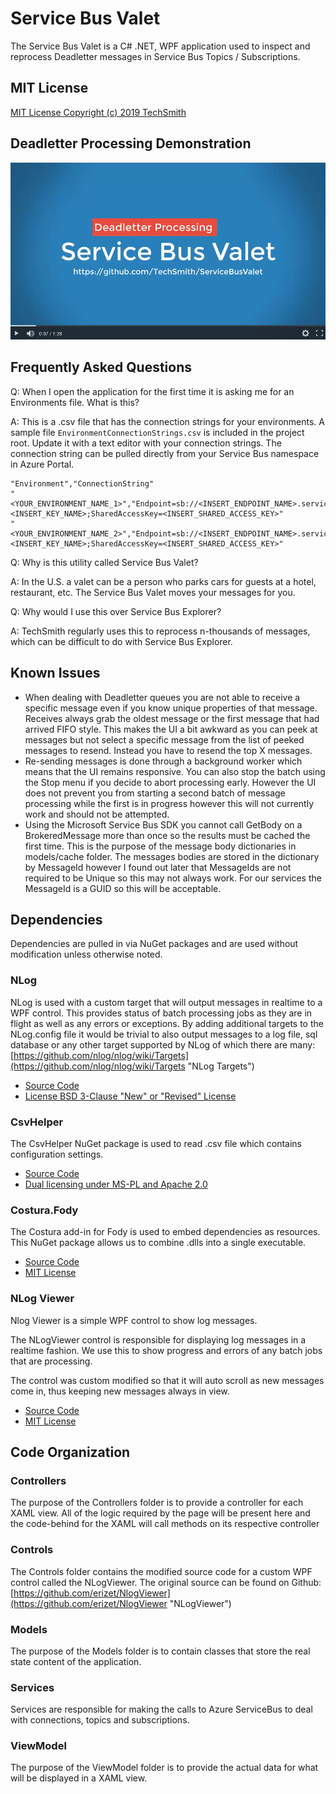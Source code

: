# Service Bus Valet #

The Service Bus Valet is a C# .NET, WPF application used to inspect and reprocess Deadletter messages in Service Bus Topics / Subscriptions.

## MIT License ##

[MIT License Copyright (c) 2019 TechSmith](License.txt)

## Deadletter Processing Demonstration ##

[![Watch the video](Deadletter-Processing-Demo.png)](https://www.screencast.com/t/Ve8vL2EDydd)

## Frequently Asked Questions ##

Q: When I open the application for the first time it is asking me for an Environments file. What is this?

A: This is a .csv file that has the connection strings for your environments. A sample file `EnvironmentConnectionStrings.csv` is included in the project root. Update it with a text editor with your connection strings. The connection string can be pulled directly from your Service Bus namespace in Azure Portal.

``` csv
"Environment","ConnectionString"
"<YOUR_ENVIRONMENT_NAME_1>","Endpoint=sb://<INSERT_ENDPOINT_NAME>.servicebus.windows.net/;SharedAccessKeyName=<INSERT_KEY_NAME>;SharedAccessKey=<INSERT_SHARED_ACCESS_KEY>"
"<YOUR_ENVIRONMENT_NAME_2>","Endpoint=sb://<INSERT_ENDPOINT_NAME>.servicebus.windows.net/;SharedAccessKeyName=<INSERT_KEY_NAME>;SharedAccessKey=<INSERT_SHARED_ACCESS_KEY>"
```

Q: Why is this utility called Service Bus Valet?

A: In the U.S. a valet can be a person who parks cars for guests at a hotel, restaurant, etc. The Service Bus Valet moves your messages for you.

Q: Why would I use this over Service Bus Explorer?

A: TechSmith regularly uses this to reprocess n-thousands of messages, which can be difficult to do with Service Bus Explorer.

## Known Issues ##

- When dealing with Deadletter queues you are not able to receive a specific message even if you know unique properties of that message. Receives always grab the oldest message or the first message that had arrived FIFO style. This makes the UI a bit awkward as you can peek at messages but not select a specific message from the list of peeked messages to resend. Instead you have to resend the top X messages.
- Re-sending messages is done through a background worker which means that the UI remains responsive. You can also stop the batch using the Stop menu if you decide to abort processing early. However the UI does not prevent you from starting a second batch of message processing while the first is in progress however this will not currently work and should not be attempted.
- Using the Microsoft Service Bus SDK you cannot call GetBody on a BrokeredMessage more than once so the results must be cached the first time. This is the purpose of the message body dictionaries in models/cache folder. The messages bodies are stored in the dictionary by MessageId however I found out later that MessageIds are not required to be Unique so this may not always work. For our services the MessageId is a GUID so this will be acceptable.

## Dependencies ##

Dependencies are pulled in via NuGet packages and are used without modification unless otherwise noted.

### NLog ###

NLog is used with a custom target that will output messages in realtime to a WPF control. This provides status of batch processing jobs as they are in flight as well as any errors or exceptions. By adding additional targets to the NLog.config file it would be trivial to also output messages to a log file, sql database or any other target supported by NLog of which there are many: [https://github.com/nlog/nlog/wiki/Targets](https://github.com/nlog/nlog/wiki/Targets "NLog Targets")

- [Source Code](https://github.com/NLog/NLog)
- [License BSD 3-Clause "New" or "Revised" License](https://github.com/NLog/NLog/blob/dev/LICENSE.txt)

### CsvHelper ###

The CsvHelper NuGet package is used to read .csv file which contains configuration settings.

- [Source Code](https://github.com/JoshClose/CsvHelper)
- [Dual licensing under MS-PL and Apache 2.0](https://github.com/JoshClose/CsvHelper/blob/master/LICENSE.txt)

### Costura.Fody ###

The Costura add-in for Fody is used to embed dependencies as resources. This NuGet package allows us to combine .dlls into a single executable.

- [Source Code](https://github.com/Fody/Costura)
- [MIT License](https://github.com/Fody/Costura/blob/master/license.txt)

### NLog Viewer ###

Nlog Viewer is a simple WPF control to show log messages.

The NLogViewer control is responsible for displaying log messages in a realtime fashion. We use this to show progress and errors of any batch jobs that are processing.

The control was custom modified so that it will auto scroll as new messages come in, thus keeping new messages always in view.

- [Source Code](https://github.com/erizet/NlogViewer)
- [MIT License](https://github.com/erizet/NlogViewer/blob/master/license.md)

## Code Organization ##

### Controllers ###

The purpose of the Controllers folder is to provide a controller for each XAML view. All of the logic required by the page will be present here and the code-behind for the XAML will call methods on its respective controller

### Controls ###

The Controls folder contains the modified source code for a custom WPF control called the NLogViewer. The original source can be found on Github: [https://github.com/erizet/NlogViewer](https://github.com/erizet/NlogViewer "NLogViewer")

### Models ###

The purpose of the Models folder is to contain classes that store the real state content of the application.

### Services ###

Services are responsible for making the calls to Azure ServiceBus to deal with connections, topics and subscriptions.

### ViewModel ###

The purpose of the ViewModel folder is to provide the actual data for what will be displayed in a XAML view.
